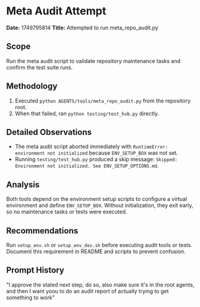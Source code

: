 # Meta Audit Attempt

**Date:** 1749795814
**Title:** Attempted to run meta_repo_audit.py

## Scope
Run the meta audit script to validate repository maintenance tasks and confirm the test suite runs.

## Methodology
1. Executed `python AGENTS/tools/meta_repo_audit.py` from the repository root.
2. When that failed, ran `python testing/test_hub.py` directly.

## Detailed Observations
- The meta audit script aborted immediately with `RuntimeError: environment not initialized` because `ENV_SETUP_BOX` was not set.
- Running `testing/test_hub.py` produced a skip message: `Skipped: Environment not initialized. See ENV_SETUP_OPTIONS.md`.

## Analysis
Both tools depend on the environment setup scripts to configure a virtual environment and define `ENV_SETUP_BOX`. Without initialization, they exit early, so no maintenance tasks or tests were executed.

## Recommendations
Run `setup_env.sh` or `setup_env_dev.sh` before executing audit tools or tests. Document this requirement in README and scripts to prevent confusion.

## Prompt History
"I approve the stated next step, do so, also make sure it's in the root agents, and then I want yoou to do an audit report of actually trying to get something to work"
